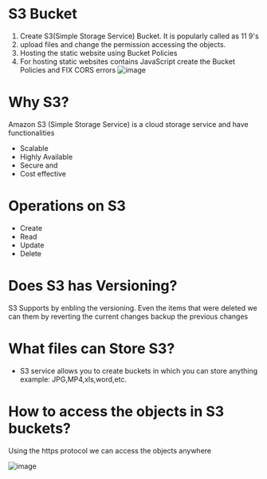 # S3 Bucket
1. Create S3(Simple Storage Service) Bucket. It is popularly called as 11 9's
2. upload files and change the permission accessing the objects.
3. Hosting the static website using Bucket Policies
4. For hosting static websites contains JavaScript create the Bucket Policies and FIX CORS errors
![image](https://github.com/mallikharjuna160003/30-Days-of-AWS/assets/74324685/adff3f7b-4941-4ee0-9143-0f4fa6977b51)
# Why S3?
Amazon S3 (Simple Storage Service) is a cloud storage service and have functionalities
- Scalable
- Highly Available
- Secure and
- Cost effective
# Operations on S3
- Create
- Read
- Update
- Delete
# Does S3 has Versioning?
S3 Supports by enbling the versioning. Even the items that were deleted we can them by reverting the current changes backup the previous changes

# What files can Store S3?
- S3 service allows you to create buckets in which you can store anything
  example: JPG,MP4,xls,word,etc.

# How to access the objects in S3 buckets?
Using the https protocol we can access the objects anywhere

  ![image](https://github.com/mallikharjuna160003/30-Days-of-AWS/assets/74324685/ca9c8240-59c6-4a22-a7fa-81c293bf676e)

